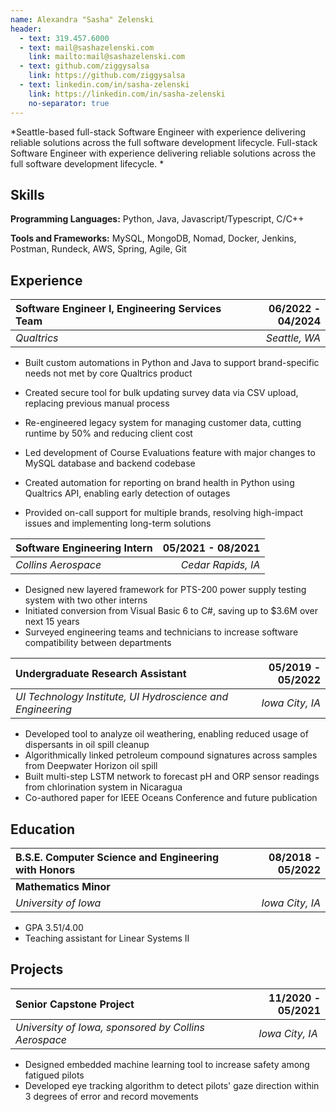 ```yaml
---
name: Alexandra "Sasha" Zelenski
header:
  - text: 319.457.6000
  - text: mail@sashazelenski.com
    link: mailto:mail@sashazelenski.com
  - text: github.com/ziggysalsa
    link: https://github.com/ziggysalsa
  - text: linkedin.com/in/sasha-zelenski
    link: https://linkedin.com/in/sasha-zelenski
    no-separator: true
---
```



*Seattle-based full-stack Software Engineer with experience delivering reliable solutions across the full software development lifecycle. Full-stack Software Engineer with experience delivering reliable solutions across the full software development lifecycle. *

## Skills

**Programming Languages:** Python, Java, Javascript/Typescript, C/C++

**Tools and Frameworks:** MySQL, MongoDB, Nomad, Docker, Jenkins, Postman, Rundeck, AWS, Spring, Agile, Git

## Experience

| **Software Engineer I, Engineering Services Team**         | **06/2022 - 04/2024** |
| :------------------------------ | --------------------: |
| *Qualtrics*                     | *Seattle, WA*         |

- Built custom automations in Python and Java to support brand-specific needs not met by core Qualtrics product

- Created secure tool for bulk updating survey data via CSV upload, replacing previous manual process


- Re-engineered legacy system for managing customer data, cutting runtime by 50% and reducing client cost


- Led development of Course Evaluations feature with major changes to MySQL database and backend codebase

- Created automation for reporting on brand health in Python using Qualtrics API, enabling early detection of outages

- Provided on-call support for multiple brands, resolving high-impact issues and implementing long-term solutions


| **Software Engineering Intern** | **05/2021 - 08/2021** |
| :------------------------------ | --------------------: |
| *Collins Aerospace*             | *Cedar Rapids, IA*    |

- Designed new layered framework for PTS-200 power supply testing system with two other interns
- Initiated conversion from Visual Basic 6 to C#, saving up to $3.6M over next 15 years  
- Surveyed engineering teams and technicians to increase software compatibility between departments

| **Undergraduate Research Assistant** | **05/2019 - 05/2022** |
| :----------------------------------- | --------------------: |
| *UI Technology Institute, UI Hydroscience and Engineering* | *Iowa City, IA* |

- Developed tool to analyze oil weathering, enabling reduced usage of dispersants in oil spill cleanup 
- Algorithmically linked petroleum compound signatures across samples from Deepwater Horizon oil spill
- Built multi-step LSTM network to forecast pH and ORP sensor readings from chlorination system in Nicaragua
- Co-authored paper for IEEE Oceans Conference and future publication


## Education

| **B.S.E. Computer Science and Engineering with Honors** | **08/2018 - 05/2022** |
| :------------------------------------------------------------ | --------------------: |
| **Mathematics Minor** | |
| *University of Iowa*                                          | *Iowa City, IA*       |
- GPA 3.51/4.00
- Teaching assistant for Linear Systems II

## Projects

| **Senior Capstone Project** | **11/2020 - 05/2021** |
| :------------------------- | --------------------: |
| *University of Iowa, sponsored by Collins Aerospace* | *Iowa City, IA* |

- Designed embedded machine learning tool to increase safety among fatigued pilots
- Developed eye tracking algorithm to detect pilots' gaze direction within 3 degrees of error and record movements